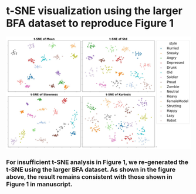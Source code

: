 # t-SNE visualization using the larger BFA dataset to reproduce Figure 1

<img src="tsne_reproduced_figure1.jpg" width="1000"> 

### For insufficient t-SNE analysis in Figure 1, we re-generated the t-SNE using the larger BFA dataset. As shown in the figure above, the result remains consistent with those shown in Figure 1 in manuscript.
 

